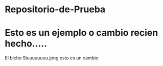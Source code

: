 # Repositorio-de-Prueba

# Esto es un ejemplo o cambio recien hecho.....

El bicho Siuuuuuuuu.jpng
esto es un cambio